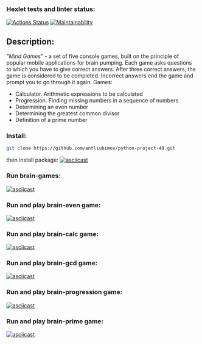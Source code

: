 ### Hexlet tests and linter status:
[![Actions Status](https://github.com/antliubimov/python-project-49/actions/workflows/hexlet-check.yml/badge.svg)](https://github.com/antliubimov/python-project-49/actions)
[![Maintainability](https://api.codeclimate.com/v1/badges/86a04c89a947cdb7d157/maintainability)](https://codeclimate.com/github/antliubimov/python-project-49/maintainability)

## Description:
*"Mind Games"* - a set of five console games, built on the principle of popular mobile applications for brain pumping. Each game asks questions to which you have to give correct answers. After three correct answers, the game is considered to be completed. Incorrect answers end the game and prompt you to go through it again.
Games:
- Calculator. Arithmetic expressions to be calculated
- Progression. Finding missing numbers in a sequence of numbers
- Determining an even number
- Determining the greatest common divisor
- Definition of a prime number


### Install:
```bash
git clone https://github.com/antliubimov/python-project-49.git
```
then install package:
[![asciicast](https://asciinema.org/a/630034.svg)](https://asciinema.org/a/630034)

### Run brain-games:
[![asciicast](https://asciinema.org/a/630036.svg)](https://asciinema.org/a/630036)

### Run and play brain-even game:
[![asciicast](https://asciinema.org/a/630037.svg)](https://asciinema.org/a/630037)

### Run and play brain-calc game:
[![asciicast](https://asciinema.org/a/630157.svg)](https://asciinema.org/a/630157)

### Run and play brain-gcd game:
[![asciicast](https://asciinema.org/a/630243.svg)](https://asciinema.org/a/630243)

### Run and play brain-progression game:
[![asciicast](https://asciinema.org/a/630291.svg)](https://asciinema.org/a/630291)

### Run and play brain-prime game:
[![asciicast](https://asciinema.org/a/630297.svg)](https://asciinema.org/a/630297)